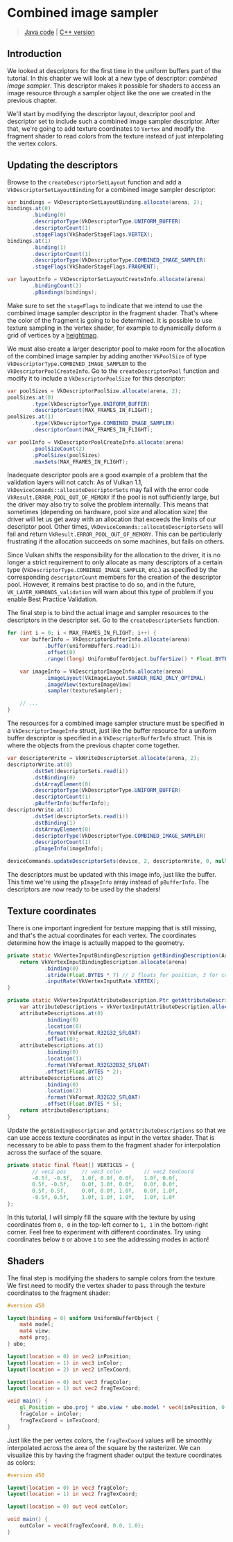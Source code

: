# Combined image sampler

> [Java code](https://github.com/chuigda/vulkan4j/tree/master/packages/tutorial/src/main/java/tutorial/vulkan/part08/ch26/Main.java) | [C++ version](https://vulkan-tutorial.com/Texture_mapping/Combined_image_sampler)

## Introduction

We looked at descriptors for the first time in the uniform buffers part of the tutorial. In this chapter we will look at a new type of descriptor: *combined image sampler*. This descriptor makes it possible for shaders to access an image resource through a sampler object like the one we created in the previous chapter.

We'll start by modifying the descriptor layout, descriptor pool and descriptor set to include such a combined image sampler descriptor. After that, we're going to add texture coordinates to `Vertex` and modify the fragment shader to read colors from the texture instead of just interpolating the vertex colors.

## Updating the descriptors

Browse to the `createDescriptorSetLayout` function and add a `VkDescriptorSetLayoutBinding` for a combined image sampler descriptor:

```java
var bindings = VkDescriptorSetLayoutBinding.allocate(arena, 2);
bindings.at(0)
        .binding(0)
        .descriptorType(VkDescriptorType.UNIFORM_BUFFER)
        .descriptorCount(1)
        .stageFlags(VkShaderStageFlags.VERTEX);
bindings.at(1)
        .binding(1)
        .descriptorCount(1)
        .descriptorType(VkDescriptorType.COMBINED_IMAGE_SAMPLER)
        .stageFlags(VkShaderStageFlags.FRAGMENT);

var layoutInfo = VkDescriptorSetLayoutCreateInfo.allocate(arena)
        .bindingCount(2)
        .pBindings(bindings);
```

Make sure to set the `stageFlags` to indicate that we intend to use the combined image sampler descriptor in the fragment shader. That's where the color of the fragment is going to be determined. It is possible to use texture sampling in the vertex shader, for example to dynamically deform a grid of vertices by a [heightmap](https://en.wikipedia.org/wiki/Heightmap).

We must also create a larger descriptor pool to make room for the allocation of the combined image sampler by adding another `VkPoolSize` of type `VkDescriptorType.COMBINED_IMAGE_SAMPLER` to the `VkDescriptorPoolCreateInfo`. Go to the `createDescriptorPool` function and modify it to include a `VkDescriptorPoolSize` for this descriptor:

```java
var poolSizes = VkDescriptorPoolSize.allocate(arena, 2);
poolSizes.at(0)
        .type(VkDescriptorType.UNIFORM_BUFFER)
        .descriptorCount(MAX_FRAMES_IN_FLIGHT);
poolSizes.at(1)
        .type(VkDescriptorType.COMBINED_IMAGE_SAMPLER)
        .descriptorCount(MAX_FRAMES_IN_FLIGHT);

var poolInfo = VkDescriptorPoolCreateInfo.allocate(arena)
        .poolSizeCount(2)
        .pPoolSizes(poolSizes)
        .maxSets(MAX_FRAMES_IN_FLIGHT);
```

Inadequate descriptor pools are a good example of a problem that the validation layers will not catch: As of Vulkan 1.1, `VkDeviceComands::allocateDescriptorSets` may fail with the error code `VkResult.ERROR_POOL_OUT_OF_MEMORY` if the pool is not sufficiently large, but the driver may also try to solve the problem internally. This means that sometimes (depending on hardware, pool size and allocation size) the driver will let us get away with an allocation that exceeds the limits of our descriptor pool. Other times, `VkDeviceComands::allocateDescriptorSets` will fail and return `VkResult.ERROR_POOL_OUT_OF_MEMORY`. This can be particularly frustrating if the allocation succeeds on some machines, but fails on others.

Since Vulkan shifts the responsibility for the allocation to the driver, it is no longer a strict requirement to only allocate as many descriptors of a certain type (`VkDescriptorType.COMBINED_IMAGE_SAMPLER`, etc.) as specified by the corresponding `descriptorCount` members for the creation of the descriptor pool. However, it remains best practise to do so, and in the future, `VK_LAYER_KHRONOS_validation` will warn about this type of problem if you enable Best Practice Validation.

The final step is to bind the actual image and sampler resources to the descriptors in the descriptor set. Go to the `createDescriptorSets` function.

```java
for (int i = 0; i < MAX_FRAMES_IN_FLIGHT; i++) {
    var bufferInfo = VkDescriptorBufferInfo.allocate(arena)
            .buffer(uniformBuffers.read(i))
            .offset(0)
            .range((long) UniformBufferObject.bufferSize() * Float.BYTES);

    var imageInfo = VkDescriptorImageInfo.allocate(arena)
            .imageLayout(VkImageLayout.SHADER_READ_ONLY_OPTIMAL)
            .imageView(textureImageView)
            .sampler(textureSampler);

    // ...
}
```

The resources for a combined image sampler structure must be specified in a `VkDescriptorImageInfo` struct, just like the buffer resource for a uniform buffer descriptor is specified in a `VkDescriptorBufferInfo` struct. This is where the objects from the previous chapter come together.

```java
var descriptorWrite = VkWriteDescriptorSet.allocate(arena, 2);
descriptorWrite.at(0)
        .dstSet(descriptorSets.read(i))
        .dstBinding(0)
        .dstArrayElement(0)
        .descriptorType(VkDescriptorType.UNIFORM_BUFFER)
        .descriptorCount(1)
        .pBufferInfo(bufferInfo);
descriptorWrite.at(1)
        .dstSet(descriptorSets.read(i))
        .dstBinding(1)
        .dstArrayElement(0)
        .descriptorType(VkDescriptorType.COMBINED_IMAGE_SAMPLER)
        .descriptorCount(1)
        .pImageInfo(imageInfo);

deviceCommands.updateDescriptorSets(device, 2, descriptorWrite, 0, null);
```

The descriptors must be updated with this image info, just like the buffer. This time we're using the `pImageInfo` array instead of `pBufferInfo`. The descriptors are now ready to be used by the shaders!

## Texture coordinates

There is one important ingredient for texture mapping that is still missing, and that's the actual coordinates for each vertex. The coordinates determine how the image is actually mapped to the geometry.

```java
private static VkVertexInputBindingDescription getBindingDescription(Arena arena) {
    return VkVertexInputBindingDescription.allocate(arena)
            .binding(0)
            .stride(Float.BYTES * 7) // 2 floats for position, 3 for color, 2 for texture coordinates
            .inputRate(VkVertexInputRate.VERTEX);
}

private static VkVertexInputAttributeDescription.Ptr getAttributeDescriptions(Arena arena) {
    var attributeDescriptions = VkVertexInputAttributeDescription.allocate(arena, 3);
    attributeDescriptions.at(0)
            .binding(0)
            .location(0)
            .format(VkFormat.R32G32_SFLOAT)
            .offset(0);
    attributeDescriptions.at(1)
            .binding(0)
            .location(1)
            .format(VkFormat.R32G32B32_SFLOAT)
            .offset(Float.BYTES * 2);
    attributeDescriptions.at(2)
            .binding(0)
            .location(2)
            .format(VkFormat.R32G32_SFLOAT)
            .offset(Float.BYTES * 5);
    return attributeDescriptions;
}
```

Update the `getBindingDescription` and `getAttributeDescriptions` so that we can use access texture coordinates as input in the vertex shader. That is necessary to be able to pass them to the fragment shader for interpolation across the surface of the square.

```java
private static final float[] VERTICES = {
        // vec2 pos     // vec3 color       // vec2 texCoord
        -0.5f, -0.5f,   1.0f, 0.0f, 0.0f,   1.0f, 0.0f,
        0.5f, -0.5f,    0.0f, 1.0f, 0.0f,   0.0f, 0.0f,
        0.5f, 0.5f,     0.0f, 0.0f, 1.0f,   0.0f, 1.0f,
        -0.5f, 0.5f,    1.0f, 1.0f, 1.0f,   1.0f, 1.0f
};
```

In this tutorial, I will simply fill the square with the texture by using coordinates from `0, 0` in the top-left corner to `1, 1` in the bottom-right corner. Feel free to experiment with different coordinates. Try using coordinates below `0` or above `1` to see the addressing modes in action!

## Shaders

The final step is modifying the shaders to sample colors from the texture. We first need to modify the vertex shader to pass through the texture coordinates to the fragment shader:

```glsl
#version 450

layout(binding = 0) uniform UniformBufferObject {
    mat4 model;
    mat4 view;
    mat4 proj;
} ubo;

layout(location = 0) in vec2 inPosition;
layout(location = 1) in vec3 inColor;
layout(location = 2) in vec2 inTexCoord;

layout(location = 0) out vec3 fragColor;
layout(location = 1) out vec2 fragTexCoord;

void main() {
    gl_Position = ubo.proj * ubo.view * ubo.model * vec4(inPosition, 0.0, 1.0);
    fragColor = inColor;
    fragTexCoord = inTexCoord;
}
```

Just like the per vertex colors, the `fragTexCoord` values will be smoothly interpolated across the area of the square by the rasterizer. We can visualize this by having the fragment shader output the texture coordinates as colors:

```glsl
#version 450

layout(location = 0) in vec3 fragColor;
layout(location = 1) in vec2 fragTexCoord;

layout(location = 0) out vec4 outColor;

void main() {
    outColor = vec4(fragTexCoord, 0.0, 1.0);
}
```
